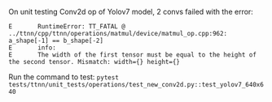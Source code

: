 On unit testing Conv2d op of Yolov7 model, 2 convs failed with the error:
```
E       RuntimeError: TT_FATAL @ ../ttnn/cpp/ttnn/operations/matmul/device/matmul_op.cpp:962: a_shape[-1] == b_shape[-2]
E       info:
E       The width of the first tensor must be equal to the height of the second tensor. Mismatch: width={} height={}
```

Run the command to test: `pytest tests/ttnn/unit_tests/operations/test_new_conv2d.py::test_yolov7_640x640`
